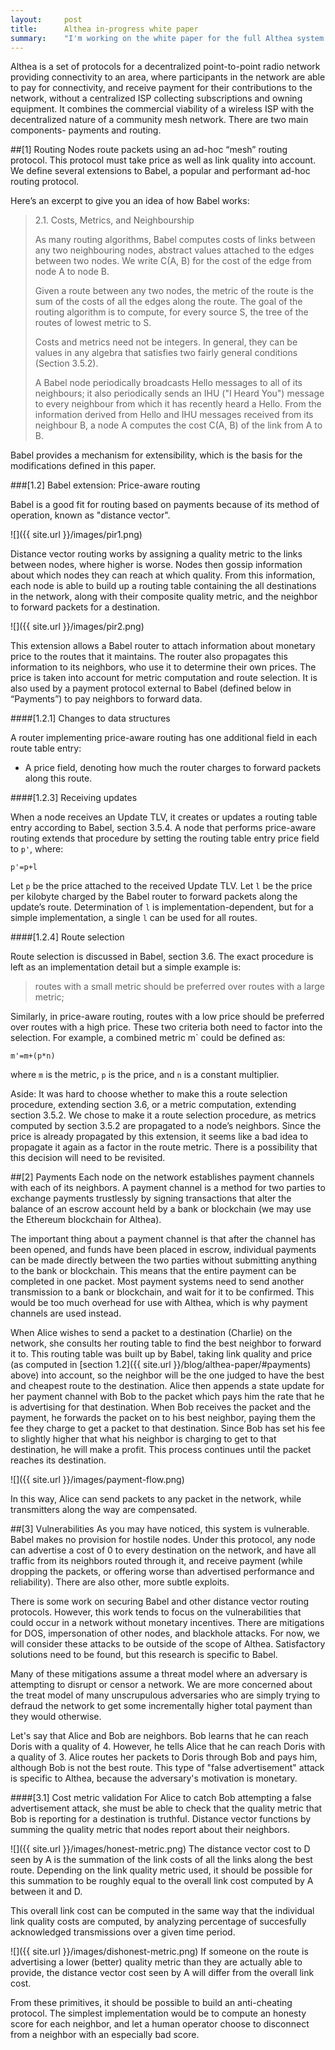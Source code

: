 ```yaml
---
layout:     post
title:      Althea in-progress white paper
summary:    "I'm working on the white paper for the full Althea system. This post is subject to frequent changes."
---
```


Althea is a set of protocols for a decentralized point-to-point radio network providing connectivity to an area, where participants in the network are able to pay for connectivity, and receive payment for their contributions to the network, without a centralized ISP collecting subscriptions and owning equipment. It combines the commercial viability of a wireless ISP with the decentralized nature of a community mesh network. There are two main components- payments and routing.

##[1] Routing
Nodes route packets using an ad-hoc “mesh” routing protocol. This protocol must take price as well as link quality into account. We define several extensions to Babel, a popular and performant ad-hoc routing protocol.

Here’s an excerpt to give you an idea of how Babel works:

>2.1. Costs, Metrics, and Neighbourship
>
>As many routing algorithms, Babel computes costs of links between any two neighbouring nodes, abstract values attached to the edges between two nodes. We write C(A, B) for the cost of the edge from node A to node B.
>
>Given a route between any two nodes, the metric of the route is the sum of the costs of all the edges along the route.  The goal of the  routing algorithm is to compute, for every source S, the tree of the routes of lowest metric to S.
>
>Costs and metrics need not be integers.  In general, they can be values in any algebra that satisfies two fairly general conditions (Section 3.5.2).
>
>A Babel node periodically broadcasts Hello messages to all of its neighbours; it also periodically sends an IHU ("I Heard You") message to every neighbour from which it has recently heard a Hello.  From the information derived from Hello and IHU messages received from its neighbour B, a node A computes the cost C(A, B) of the link from A to B.

Babel provides a mechanism for extensibility, which is the basis for the modifications defined in this paper.

###[1.2] Babel extension: Price-aware routing

Babel is a good fit for routing based on payments because of its method of operation, known as "distance vector". 

![]({{ site.url }}/images/pir1.png)

Distance vector routing works by assigning a quality metric to the links between nodes, where higher is worse. Nodes then gossip information about which nodes they can reach at which quality. From this information, each node is able to build up a routing table containing the all destinations in the network, along with their composite quality metric, and the neighbor to forward packets for a destination.

![]({{ site.url }}/images/pir2.png)

This extension allows a Babel router to attach information about monetary price to the routes that it maintains. The router also propagates this information to its neighbors, who use it to determine their own prices. The price is taken into account for metric computation and route selection. It is also used by a payment protocol external to Babel (defined below in “Payments”) to pay neighbors to forward data.

####[1.2.1] Changes to data structures

A router implementing price-aware routing has one additional field in each route table entry:

- A price field, denoting how much the router charges to forward packets along this route. 

####[1.2.3] Receiving updates

When a node receives an Update TLV, it creates or updates a routing table entry according to Babel, section 3.5.4.  A node that performs price-aware routing extends that procedure by setting the routing table entry price field to `p'`, where: 

    p'=p+l

Let `p` be the price attached to the received Update TLV. Let `l` be the price per kilobyte charged by the Babel router to forward packets along the update’s route. Determination of `l` is implementation-dependent, but for a simple implementation, a single `l` can be used for all routes.

####[1.2.4] Route selection

Route selection is discussed in Babel, section 3.6. The exact procedure is left as an implementation detail but a simple example is:

>routes with a small metric should be preferred over routes with a   large metric;

Similarly, in price-aware routing, routes with a low price should be preferred over routes with a high price. These two criteria both need to factor into the selection. For example, a combined metric m` could be defined as:

    m'=m+(p*n)

where `m` is the metric, `p` is the price, and `n` is a constant multiplier.

Aside: It was hard to choose whether to make this a route selection procedure, extending section 3.6, or a metric computation, extending section 3.5.2. We chose to make it a route selection procedure, as metrics computed by section 3.5.2 are propagated to a node’s neighbors. Since the price is already propagated by this extension, it seems like a bad idea to propagate it again as a factor in the route metric. There is a possibility that this decision will need to be revisited.

##[2] Payments
Each node on the network establishes payment channels with each of its neighbors. A payment channel is a method for two parties to exchange payments trustlessly by signing transactions that alter the balance of an escrow account held by a bank or blockchain (we may use the Ethereum blockchain for Althea).

The important thing about a payment channel is that after the channel has been opened, and funds have been placed in escrow, individual payments can be made directly between the two parties without submitting anything to the bank or blockchain. This means that the entire payment can be completed in one packet. Most payment systems need to send another transmission to a bank or blockchain, and wait for it to be confirmed. This would be too much overhead for use with Althea, which is why payment channels are used instead.

When Alice wishes to send a packet to a destination (Charlie) on the network, she consults her routing table to find the best neighbor to forward it to. This routing table was built up by Babel, taking link quality and price (as computed in [section 1.2]({{ site.url }}/blog/althea-paper/#payments) above) into account, so the neighbor will be the one judged to have the best and cheapest route to the destination. Alice then appends a state update for her payment channel with Bob to the packet which pays him the rate that he is advertising for that destination. When Bob receives the packet and the payment, he forwards the packet on to his best neighbor, paying them the fee they charge to get a packet to that destination. Since Bob has set his fee to slightly higher that what his neighbor is charging to get to that destination, he will make a profit. This process continues until the packet reaches its destination.

![]({{ site.url }}/images/payment-flow.png)

In this way, Alice can send packets to any packet in the network, while transmitters along the way are compensated.


##[3] Vulnerabilities
As you may have noticed, this system is vulnerable. Babel makes no provision for hostile nodes. Under this protocol, any node can advertise a cost of 0 to every destination on the network, and have all traffic from its neighbors routed through it, and receive payment (while dropping the packets, or offering worse than advertised performance and reliability). There are also other, more subtle exploits.

There is some work on securing Babel and other distance vector routing protocols. However, this work tends to focus on the vulnerabilities that could occur in a network without monetary incentives. There are mitigations for DOS, impersonation of other nodes, and blackhole attacks. For now, we will consider these attacks to be outside of the scope of Althea. Satisfactory solutions need to be found, but this research is specific to Babel. 

Many of these mitigations assume a threat model where an adversary is attempting to disrupt or censor a network. We are more concerned about the treat model of many unscrupulous adversaries who are simply trying to defraud the network to get some incrementally higher total payment than they would otherwise.

Let's say that Alice and Bob are neighbors. Bob learns that he can reach Doris with a quality of 4. However, he tells Alice that he can reach Doris with a quality of 3. Alice routes her packets to Doris through Bob and pays him, although Bob is not the best route. This type of "false advertisement" attack is specific to Althea, because the adversary's motivation is monetary.

####[3.1] Cost metric validation
For Alice to catch Bob attempting a false advertisement attack, she must be able to check that the quality metric that Bob is reporting for a destination is truthful. Distance vector functions by summing the quality metric that nodes report about their neighbors.

![]({{ site.url }}/images/honest-metric.png)
The distance vector cost to D seen by A is the summation of the link costs of all the links along the best route. Depending on the link quality metric used, it should be possible for this summation to be roughly equal to the overall link cost computed by A between it and D.

This overall link cost can be computed in the same way that the individual link quality costs are computed, by analyzing percentage of succesfully acknowledged transmissions over a given time period.

![]({{ site.url }}/images/dishonest-metric.png)
If someone on the route is advertising a lower (better) quality metric than they are actually able to provide, the distance vector cost seen by A will differ from the overall link cost.

From these primitives, it should be possible to build an anti-cheating protocol. The simplest implementation would be to compute an honesty score for each neighbor, and let a human operator choose to disconnect from a neighbor with an especially bad score.